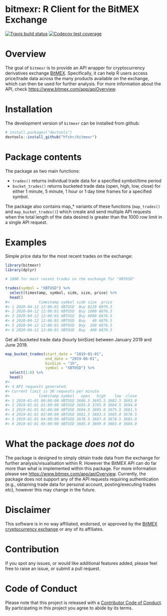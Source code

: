 
# bitmexr: R Client for the BitMEX Exchange

[![Travis build
status](https://travis-ci.org/hfshr/bitmexr.svg?branch=master)](https://travis-ci.org/hfshr/bitmexr)
[![Codecov test
coverage](https://codecov.io/gh/hfshr/bitmexr/branch/master/graph/badge.svg)](https://codecov.io/gh/hfshr/bitmexr?branch=master)

# Overview

The goal of `bitmexr` is to provide an API wrapper for cryptocurrency
derivatives exchange [BitMEX](https://www.bitmex.com/). Specifically, it
can help R users access price/trade data across the many products
available on the exchange, which can then be used for further analysis.
For more information about the API, check
<https://www.bitmex.com/app/apiOverview>.

# Installation

The development version of `bitmexr` can be installed from github:

``` r
# install.packages("devtools")
devtools::install_github("hfshr/bitmexr")
```

# Package contents

The package as two main functions:

  - `trades()` returns individual trade data for a specified symbol/time
    period
  - `bucket_trades()` returns bucketed trade data (open, high, low,
    close) for either 1 minute, 5 minute, 1 hour or 1 day time frames
    for a specified symbol.

The package also contains map\_\* variants of these functions
(`map_trades()` and `map_bucket_trades()`) which create and send
multiple API requests when the total length of the data desired is
greater than the 1000 row limit in a single API request.

# Examples

Simple price data for the most recent trades on the exchange:

``` r
library(bitmexr)
library(dplyr)

# 1000 for most recent trades on the exchange for "XBTUSD"

trades(symbol = "XBTUSD") %>% 
  select(timestamp, symbol, side, size, price) %>% 
  head()
#>             timestamp symbol side size  price
#> 1 2020-04-12 12:06:01 XBTUSD  Buy 8229 6876.5
#> 2 2020-04-12 12:06:01 XBTUSD  Buy 1000 6876.5
#> 3 2020-04-12 12:06:01 XBTUSD  Buy 6000 6876.5
#> 4 2020-04-12 12:06:01 XBTUSD  Buy   40 6876.5
#> 5 2020-04-12 12:06:01 XBTUSD  Buy  160 6876.5
#> 6 2020-04-12 12:06:01 XBTUSD  Buy  400 6876.5
```

Get all bucketed trade data (hourly binSize) between January 2019 and
June 2019.

``` r
map_bucket_trades(start_date = "2019-01-01", 
                  end_date = "2019-06-01", 
                  binSize = "1h",
                  symbol = "XBTUSD") %>% 
  select(1:6) %>% 
  head()
#> 
#> 4 API requests generated.
#> Current limit is 30 requests per minute
#>             timestamp symbol   open   high    low  close
#> 1 2019-01-01 00:00:00 XBTUSD 3686.5 3695.5 3682.5 3693.0
#> 2 2019-01-01 01:00:00 XBTUSD 3693.0 3705.0 3684.5 3694.0
#> 3 2019-01-01 02:00:00 XBTUSD 3694.0 3695.0 3675.5 3681.5
#> 4 2019-01-01 03:00:00 XBTUSD 3681.5 3683.5 3665.0 3678.5
#> 5 2019-01-01 04:00:00 XBTUSD 3678.5 3687.0 3678.5 3685.0
#> 6 2019-01-01 05:00:00 XBTUSD 3685.0 3699.0 3683.0 3684.0
```

# What the package *does not* do

The package is designed to simply obtain trade data from the exchange
for further analysis/visualisation within R. However the BitMEX API can
do far more than what is implemented within this package. For more
information please see <https://www.bitmex.com/app/apiOverview>.
Currently, the package does not support any of the API requests
requiring authentication (e.g., obtaining trade data for personal
account, posting/executing trades etc), however this may change in the
future.

# Disclaimer

This software is in no way affiliated, endorsed, or approved by the
[BitMEX cryptocurrency exchange](https://www.bitmex.com) or any of its
affiliates.

# Contribution

If you spot any issues, or would like additional features added, please
feel free to raise an issue, or submit a pull request.

# Code of Conduct

Please note that this project is released with a [Contributor Code of
Conduct](CODE_OF_CONDUCT.md). By participating in this project you agree
to abide by its terms.
